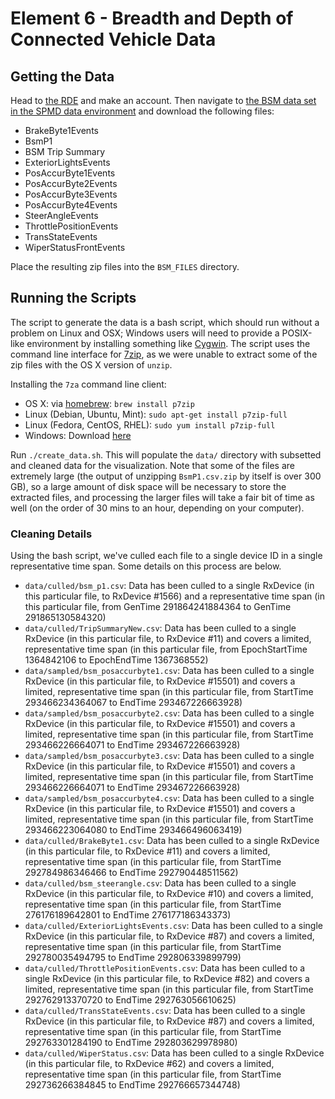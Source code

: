 # Element 6 - Breadth and Depth of Connected Vehicle Data

## Getting the Data
Head to [the RDE](https://its-rde.net/) and make an account.  Then navigate to [the BSM data set in the SPMD data environment](https://www.its-rde.net/data/showdf?dataSetNumber=10178) and download the following files:

 - BrakeByte1Events
 - BsmP1
 - BSM Trip Summary
 - ExteriorLightsEvents
 - PosAccurByte1Events
 - PosAccurByte2Events
 - PosAccurByte3Events
 - PosAccurByte4Events
 - SteerAngleEvents
 - ThrottlePositionEvents
 - TransStateEvents
 - WiperStatusFrontEvents

Place the resulting zip files into the `BSM_FILES` directory.

## Running the Scripts

The script to generate the data is a bash script, which should run without a problem on Linux and OSX;  Windows users will need to provide a POSIX-like environment by installing something like [Cygwin](https://www.cygwin.com/).  The script uses the command line interface for [7zip](http://7-zip.org), as we were unable to extract some of the zip files with the OS X version of `unzip`.

Installing the `7za` command line client:

 - OS X: via [homebrew](http://brew.sh/): `brew install p7zip`
 - Linux (Debian, Ubuntu, Mint): `sudo apt-get install p7zip-full`
 - Linux (Fedora, CentOS, RHEL): `sudo yum install p7zip-full`
 - Windows: Download [here](http://www.7-zip.org/download.html)

Run `./create_data.sh`.  This will populate the `data/` directory with subsetted and cleaned data for the visualization.  Note that some of the files are extremely large (the output of unzipping `BsmP1.csv.zip` by itself is over 300 GB), so a large amount of disk space will be necessary to store the extracted files, and processing the larger files will take a fair bit of time as well (on the order of 30 mins to an hour, depending on your computer).

### Cleaning Details

Using the bash script, we've culled each file to a single device ID in a single representative time span.  Some details on this process are below. 

 - `data/culled/bsm_p1.csv`: Data has been culled to a single RxDevice (in this particular file, to RxDevice #1566) and a representative time span (in this particular file, from GenTime 291864241884364 to GenTime 291865130584320)
- `data/culled/TripSummaryNew.csv`: Data has been culled to a single RxDevice (in this particular file, to RxDevice #11) and covers a limited, representative time span (in this particular file, from EpochStartTime 1364842106 to EpochEndTime 1367368552)
- `data/sampled/bsm_posaccurbyte1.csv`: Data has been culled to a single RxDevice (in this particular file, to RxDevice #15501) and covers a limited, representative time span (in this particular file, from StartTime 293466234364067 to EndTime 293467226663928)
- `data/sampled/bsm_posaccurbyte2.csv`: Data has been culled to a single RxDevice (in this particular file, to RxDevice #15501) and covers a limited, representative time span (in this particular file, from StartTime 293466226664071 to EndTime 293467226663928)
- `data/sampled/bsm_posaccurbyte3.csv`: Data has been culled to a single RxDevice (in this particular file, to RxDevice #15501) and covers a limited, representative time span (in this particular file, from StartTime 293466226664071 to EndTime 293467226663928)
- `data/sampled/bsm_posaccurbyte4.csv`: Data has been culled to a single RxDevice (in this particular file, to RxDevice #15501) and covers a limited, representative time span (in this particular file, from StartTime 293466223064080 to EndTime 293466496063419)
- `data/culled/BrakeByte1.csv`: Data has been culled to a single RxDevice (in this particular file, to RxDevice #11) and covers a limited, representative time span  (in this particular file, from StartTime 292784986346466 to EndTime 292790448511562)
- `data/culled/bsm_steerangle.csv`: Data has been culled to a single RxDevice (in this particular file, to RxDevice #10) and covers a limited, representative time span  (in this particular file, from StartTime 276176189642801 to EndTime 276177186343373)
- `data/culled/ExteriorLightsEvents.csv`: Data has been culled to a single RxDevice (in this particular file, to RxDevice #87) and covers a limited, representative time span  (in this particular file, from StartTime 292780035494795 to EndTime 292806339899799)
- `data/culled/ThrottlePositionEvents.csv`: Data has been culled to a single RxDevice (in this particular file, to RxDevice #82) and covers a limited, representative time span  (in this particular file, from StartTime 292762913370720 to EndTime 292763056610625)
- `data/culled/TransStateEvents.csv`: Data has been culled to a single RxDevice (in this particular file, to RxDevice #87) and covers a limited, representative time span  (in this particular file, from StartTime 292763301284190 to EndTime 292803629978980)
- `data/culled/WiperStatus.csv`: Data has been culled to a single RxDevice (in this particular file, to RxDevice #62) and covers a limited, representative time span  (in this particular file, from StartTime 292736266384845 to EndTime 292766657344748)